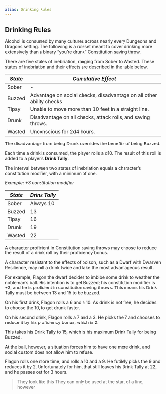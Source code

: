 ```yaml
---
alias: Drinking Rules
---
```


## Drinking Rules

Alcohol is consumed by many cultures across nearly every Dungeons and Dragons setting. The following is a ruleset meant to cover drinking more extensively than a binary “you’re drunk” Constitution saving throw.

There are five states of inebriation, ranging from Sober to Wasted. These states of inebriation and their effects are described in the table below.

| _State_ | _Cumulative_ _Effect_                                                |
| ------- | -------------------------------------------------------------------- |
| Sober   | -                                                                    |
| Buzzed  | Advantage on social checks, disadvantage on all other ability checks |
| Tipsy   | Unable to move more than 10 feet in a straight line.                 |
| Drunk   | Disadvantage on all checks, attack rolls, and saving throws.         |
| Wasted  | Unconscious for 2d4 hours.                                           | 

The disadvantage from being Drunk overrides the benefits of being Buzzed.

Each time a drink is consumed, the player rolls a d10. The result of this roll is added to a player’s **Drink Tally**.

The interval between two states of inebriation equals a character’s constitution modifier, with a minimum of one. 

_Example: +3 constitution modifier_

| _State_ | _Drink Tally_ |
| ------- | ------------- |
| Sober   | Always 10     |
| Buzzed  | 13            |
| Tipsy   | 16            |
| Drunk   | 19            |
| Wasted  | 22            |
A character proficient in Constitution saving throws may choose to reduce the result of a drink roll by their proficiency bonus.

  

A character resistant to the effects of poison, such as a Dwarf with Dwarven Resilience, may roll a drink twice and take the most advantageous result.

For example, Flagon the dwarf decides to imbibe some drink to weather the nobleman’s ball. His intention is to get Buzzed; his constitution modifier is +3, and he is proficient in constitution saving throws. This means his Drink Tally must be between 13 and 15 to be buzzed.

On his first drink, Flagon rolls a 6 and a 10. As drink is not free, he decides to choose the 10, to get drunk faster.

On his second drink, Flagon rolls a 7 and a 3. He picks the 7 and chooses to reduce it by his proficiency bonus, which is 2.

This takes his Drink Tally to 15, which is his maximum Drink Tally for being Buzzed.

At the ball, however, a situation forces him to have one more drink, and social custom does not allow him to refuse.

Flagon rolls one more time, and rolls a 10 and a 9. He futilely picks the 9 and reduces it by 2. Unfortunately for him, that still leaves his Drink Tally at 22, and he passes out for 3 hours.

> They look like this
> They can only be used at the start of a line, however